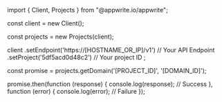 import { Client, Projects } from "@appwrite.io/appwrite";

const client = new Client();

const projects = new Projects(client);

client
    .setEndpoint('https://[HOSTNAME_OR_IP]/v1') // Your API Endpoint
    .setProject('5df5acd0d48c2') // Your project ID
;

const promise = projects.getDomain('[PROJECT_ID]', '[DOMAIN_ID]');

promise.then(function (response) {
    console.log(response); // Success
}, function (error) {
    console.log(error); // Failure
});